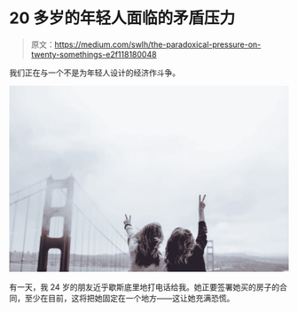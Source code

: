 # 20 多岁的年轻人面临的矛盾压力

> 原文：<https://medium.com/swlh/the-paradoxical-pressure-on-twenty-somethings-e2f118180048>

我们正在与一个不是为年轻人设计的经济作斗争。

![](img/5027185bbc80aa127ebbdbd2b4573430.png)

有一天，我 24 岁的朋友近乎歇斯底里地打电话给我。她正要签署她买的房子的合同，至少在目前，这将把她固定在一个地方——这让她充满恐慌。